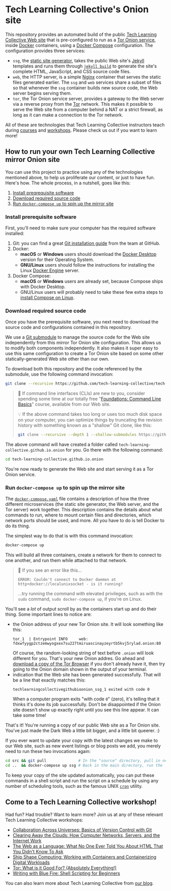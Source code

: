 # Tech Learning Collective's Onion site

This repository provides an automated build of the public [Tech Learning Collective Web site](https://techlearningcollective.com/) that is pre-configured to run as a [Tor Onion service](https://community.torproject.org/onion-services/), inside [Docker](https://www.docker.com/) containers, using a [Docker Compose](https://docs.docker.com/compose/) configuration. The configuration provides three services:

* `ssg`, the [static site generator](https://www.staticgen.com/), takes the public Web site's [Jekyll](https://jekyllrb.com/) templates and runs them through [`jekyll build`](https://jekyllrb.com/docs/usage/) to generate the site's complete HTML, JavaScript, and CSS source code files.
* `web`, the HTTP server, is a simple [Nginx](https://www.nginx.com/) container that serves the static files generated earlier. The `ssg` and `web` services share a subset of files so that whenever the `ssg` container builds new source code, the Web server begins serving them.
* `tor`, the Tor Onion service server, provides a gateway to the Web server via a reverse proxy from the [Tor](https://torproject.org/) network. This makes it possible to serve the Web site from a computer behind a NAT or a strict firewall, as long as it can make a connection to the Tor network.

All of these are technologies that Tech Learning Collective instructors teach during [courses](https://techlearningcollective.com/courses/) and [workshops](https://techlearningcollective.com/workshops/). Please check us out if you want to learn more!

## How to run your own Tech Learning Collective mirror Onion site

You can use this project to practice using any of the technologies mentioned above, to help us proliferate our content, or just to have fun. Here's how. The whole process, in a nutshell, goes like this:

1. [Install preqrequisite software](#install-prerequisite-software)
1. [Download required source code](#download-required-source-code)
1. [Run `docker-compose up` to spin up the mirror site](#run-docker-compose-up-to-spin-up-the-mirror-site)

### Install prerequisite software

First, you'll need to make sure your computer has the required software installed:

1. Git: you can find a great [Git installation guide](https://github.com/git-guides/install-git) from the team at GitHub.
1. Docker:
    * **macOS** or **Windows** users should download the [Docker Desktop](https://www.docker.com/products/docker-desktop) version for their Operating System.
    * **GNU/Linux** users should follow the instructions for installing the Linux [Docker Engine](https://docs.docker.com/engine/install/#server) server.
1. Docker Compose:
    * **macOS** or **Windows** users are already set, because Compose ships with Docker Desktop.
    * GNU/Linux users will probably need to take these few extra steps to [install Compose on Linux](https://docs.docker.com/compose/install/).

### Download required source code

Once you have the prerequisite software, you next need to download the source code and configurations contained in this repository.

We use a [Git submodule](https://git-scm.com/book/en/v2/Git-Tools-Submodules) to manage the source code for the Web site independently from this mirror Tor Onion site configuration. This allows us to modify both components independently. It also makes it super easy to use this same configuration to create a Tor Onion site based on some other statically-generated Web site other than our own.

To download both this repository and the code referenced by the submodule, use the following command invocation:

```sh
git clone --recursive https://github.com/tech-learning-collective/tech-learning-collective.github.io.onion.git
```

> :beginner: If command line interfaces (CLIs) are new to you, consider spending some time at our totally free "[Foundations: Command Line Basics](https://techlearningcollective.com/foundations/#foundations-command-line-basics)" course, available from our Web site.
>
> :bulb: If the above command takes too long or uses too much disk space on your computer, you can optimize things by truncating the revision history with something known as a "shallow" Git clone, like this:
>
> ```sh
> git clone --recursive --depth 1 --shallow-submodules https://github.com/tech-learning-collective/tech-learning-collective.github.io.onion.git
> ```

The above command will have created a folder called `tech-learning-collective.github.io.onion` for you. Go there with the following command:

```sh
cd tech-learning-collective.github.io.onion
```

You're now ready to generate the Web site and start serving it as a Tor Onion service.

### Run `docker-compose up` to spin up the mirror site

The [`docker-compose.yaml`](docker-compose.yaml) file contains a description of how the three different microservices (the static site generator, the Web server, and the Tor server) work together. This description contains the details about what commands to run, where to mount certain files and directories, which network ports should be used, and more. All you have to do is tell Docker to do its thing.

The simplest way to do that is with this command invocation:

```sh
docker-compose up
```

This will build all three containers, create a network for them to connect to one another, and run them while attached to that network.

> :beginner: If you see an error like this...
>
> ```
> ERROR: Couldn't connect to Docker daemon at http+docker://localunixsocket - is it running?
> ```
>
> ...try running the command with elevated privileges, such as with the `sudo` command, `sudo docker-compose up`, if you're on Linux.

You'll see a *lot* of output scroll by as the containers start up and do their thing. Some important lines to notice are:

* the Onion address of your new Tor Onion site. It will look something like this:
    ```
    tor_1  | Entrypoint INFO     web: fdxwfyygp2ctzemwyogxex7su227tmiruascinayzeyrtb5kvj5rylad.onion:80 
    ```
    Of course, the random-looking string of text before `.onion` will look different for you. That's your new Onion addres. Go ahead and [download a copy of the Tor Browser](https://www.torproject.org/download/) if you don't already have it, then try going to the Onion domain shown in the output of your terminal.
* indication that the Web site has been generated successfully. That will be a line that exactly matches this:
    ```
    techlearningcollectivegithubioonion_ssg_1 exited with code 0
    ```
    When a computer program exits "with code `0`" (zero), it's telling that it thinks it's done its job successfully. Don't be disappointed if the Onion site doesn't show up exactly right until you see this line appear. It can take some time!

That's it! You're running a copy of our public Web site as a Tor Onion site. You've just made the Dark Web a little bit bigger, and a little bit queerer. :)

If you ever want to update your copy with the latest changes we make to our Web site, such as new event listings or blog posts we add, you merely need to run these two invocations again:

```sh
cd src && git pull              # In the "source" directory, pull in new changes.
cd ..  && docker-compose up ssg # Back in the main directory, run the `ssg` container again.
```

To keep your copy of the site updated automatically, you can put these commands in a shell script and run the script on a schedule by using any number of scheduling tools, such as the famous UNIX [`cron`](https://en.wikipedia.org/wiki/Cron) utility.

## Come to a Tech Learning Collective workshop!

Had fun? Had trouble? Want to learn more? Join us at any of these relevant Tech Learning Collective workshops:

* [Collaboration Across Universes: Basics of Version Control with Git](https://techlearningcollective.com/workshops/Collaboration-Across-Universes-Basics-of-Version-Control-with-Git)
* [Clearing Away the Clouds: How Computer Networks, Servers, and the Internet Work](https://techlearningcollective.com/workshops/Clearing-Away-the-Clouds-How-Computer-Networks,-Servers,-and-the-Internet-Work)
* [The Web as a Language: What No One Ever Told You About HTML That You Didn't Know To Ask](https://techlearningcollective.com/workshops/The-Web-as-a-Language-What-No-One-Ever-Told-You-About-HTML-That-You-Didn't-Know-To-Ask)
* [Ship Shape Computing: Working with Containers and Containerizing Digital Workloads](https://techlearningcollective.com/workshops/Ship-Shape-Computing-Working-with-Containers-and-Containzerizing-Digital-Workloads)
* [Tor: What is it Good For? (Absolutely Everything!)](https://techlearningcollective.com/workshops/Tor-What-is-it-Good-For-(Absolutely-Everything!))
* [Writing with Blue Fire: Shell Scripting for Beginners](https://techlearningcollective.com/workshops/Writing-with-Blue-Fire-Shell-Scripting-for-Beginners)

You can also learn more about Tech Learning Collective from [our blog](https://techlearningcollective.com/blog/).
